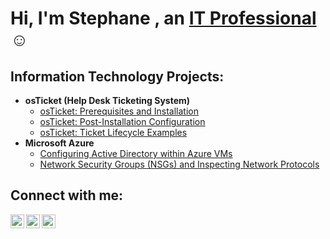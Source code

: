 <h1>Hi, I'm Stephane , an <a href="www.linkedin.com/in/stephane-pressoir-52624b178">IT Professional</a>☺</h1>

<h2> Information Technology Projects:</h2>

- <b>osTicket (Help Desk Ticketing System)</b>
  - [osTicket: Prerequisites and Installation](https://github.com/Spressoir/osticket-prereqs)
  - [osTicket: Post-Installation Configuration](https://github.com/Spressoir/post-install-config)
  - [osTicket: Ticket Lifecycle Examples](https://github.com/Spressoir/ticket-lifecycle)
- <b>Microsoft Azure</b>
  - [Configuring Active Directory within Azure VMs](https://github.com/Spressoir/configure-ad)
  - [Network Security Groups (NSGs) and Inspecting Network Protocols](https://github.com/Spressoir/azure-network-protocols)

<h2> Connect with me:</h2>

[<img align="left" alt="Josh | Twitter" width="22px" src="https://cdn.jsdelivr.net/npm/simple-icons@v3/icons/twitter.svg" />][twitter]
[<img align="left" alt="Josh | LinkedIn" width="22px" src="https://cdn.jsdelivr.net/npm/simple-icons@v3/icons/linkedin.svg" />][linkedin]
[<img align="left" alt="Josh | Instagram" width="22px" src="https://cdn.jsdelivr.net/npm/simple-icons@v3/icons/instagram.svg" />][instagram]

[twitter]: https://twitter.com/Stephane
[instagram]: https://www.instagram.com/Stephane
[linkedin]: https://linkedin.com/in/Stephane
